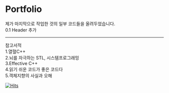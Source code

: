 # Portfolio

제가 마지막으로 작업한 것의 일부 코드들을 올려두었습니다.  
0.1 Header 추가
***
참고서적  
1.열혈C++  
2.뇌를 자극하는 STL, 시스템프로그래밍  
3.Effective C++  
4.읽기 쉬운 코드가 좋은 코드다  
5.객체지향의 사실과 오해  
  
[![Hits](https://hits.seeyoufarm.com/api/count/incr/badge.svg?tab=repositories&url=https%3A%2F%2Fgithub.com%2FGyumyeongShim&count_bg=%2379C83D&title_bg=%23555555&icon=&icon_color=%23E7E7E7&title=hits&edge_flat=false)](https://hits.seeyoufarm.com)
